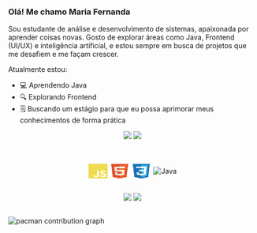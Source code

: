 ### Olá! Me chamo Maria Fernanda
Sou estudante de análise e desenvolvimento de sistemas, apaixonada por aprender coisas novas. Gosto de explorar áreas como Java, Frontend (UI/UX) e inteligência artificial, e estou sempre em busca de projetos que me desafiem e me façam crescer.

Atualmente estou:
- 💻 Aprendendo Java
- 🔍 Explorando Frontend
- 🗒️ Buscando um estágio para que eu possa aprimorar meus conhecimentos de forma prática

<div align="center">
  <img height="180em" src="https://github-readme-stats.vercel.app/api?username=mariasoaresv&show_icons=true&theme=transparent&include_all_commits=true&count_private=true"/>
  <img height="180em" src="https://github-readme-stats.vercel.app/api/top-langs/?username=mariasoaresv&layout=compact&langs_count=7&theme=transparent"/>
</div>

##

<div align="center"><br>
  <img align="center" alt="Js" height="30" width="40" src="https://raw.githubusercontent.com/devicons/devicon/master/icons/javascript/javascript-plain.svg">
  <img align="center" alt="HTML" height="30" width="40" src="https://raw.githubusercontent.com/devicons/devicon/master/icons/html5/html5-original.svg">
  <img align="center" alt="CSS" height="30" width="40" src="https://raw.githubusercontent.com/devicons/devicon/master/icons/css3/css3-original.svg">
  <img align="center" alt="Java" height="30" width="40" src="https://cdn.jsdelivr.net/gh/devicons/devicon@latest/icons/java/java-original.svg" />    
</div>

##

<div align="center"> 
  <a href = "mailto:mariafernandasoaressilv@gmail.com"><img src="https://img.shields.io/badge/-Gmail-%23333?style=for-the-badge&logo=gmail&logoColor=white" target="_blank"></a>
  <a href="https://www.linkedin.com/in/maria-fernanda-soares-silva-93861b289/" target="_blank"><img src="https://img.shields.io/badge/-LinkedIn-%230077B5?style=for-the-badge&logo=linkedin&logoColor=white" target="_blank"></a> 
</div>

##

<picture>
  <source media="(prefers-color-scheme: dark)" srcset="https://raw.githubusercontent.com/mariasoaresv/mariasoaresv/output/pacman-contribution-graph-dark.svg">
  <source media="(prefers-color-scheme: light)" srcset="https://raw.githubusercontent.com/mariasoaresv/mariasoaresv/output/pacman-contribution-graph.svg">
  <img alt="pacman contribution graph" src="https://raw.githubusercontent.com/mariasoaresv/mariasoaresv/output/pacman-contribution-graph.svg">
</picture>
